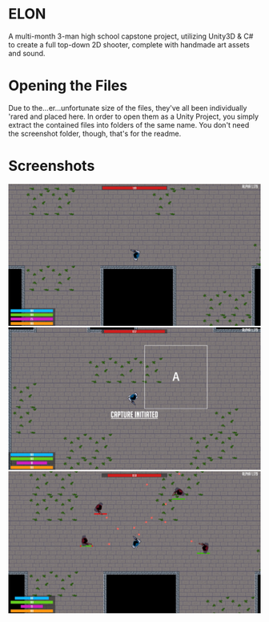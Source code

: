# ELON
A multi-month 3-man high school capstone project, utilizing Unity3D & C# to create a full top-down 2D shooter, complete with handmade art assets and sound.
# Opening the Files
Due to the...er...unfortunate size of the files, they've all been individually 'rared and placed here. In order to open them as a Unity Project, you simply extract the contained files into folders of the same name. You don't need the screenshot folder, though, that's for the readme.
# Screenshots
![alt text](https://raw.githubusercontent.com/cam-jac/ELON/master/screenshots/main%209-21-2018%2011-28-32%20PM-381.jpg)
![alt text](https://raw.githubusercontent.com/cam-jac/ELON/master/screenshots/main%209-21-2018%2011-28-39%20PM-418.jpg)
![alt text](https://raw.githubusercontent.com/cam-jac/ELON/master/screenshots/main%209-21-2018%2011-29-28%20PM-599.jpg)

